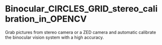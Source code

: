 # Binocular_CIRCLES_GRID_stereo_calibration_in_OPENCV
Grab pictures from stereo camera or a ZED camera and automatic calibrate the binocular vision system with a high accuracy.
